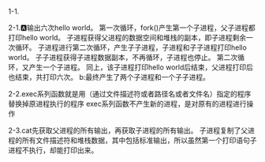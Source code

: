 1-1.

2-1.:a:输出六次hello world。
	 第一次循环，fork()产生第一个子进程，父子进程都打印hello world。
		子进程获得父进程的数据空间和堆栈的副本，即子进程剩余一次循环。
		子进程进行第二次循环，产生子子进程，子进程和子子进程打印hello world。
		子子进程获得子进程数据副本，不再循环，子进程也停止。
	 第二次循环，又产生一个子进程。
		同上，该子进程打印hello world后结束，父进程打印后也结束，共打印六次。
	 b:最终产生了两个子进程和一个子子进程。 
	

2-2.exec系列函数就是用（通过文件描述符或者路径名或者文件名）指定的程序替换掉原进程执行的程序
	exec系列函数不产生新的进程，是对原有的进程进行操作

2-3.cat先获取父进程的所有输出，再获取子进程的所有输出。
	子进程复制了父进程的所有文件描述符和堆栈数据，其中包括标准输出，所以虽然第一个打印语句子进程不执行，却能打印出来。
